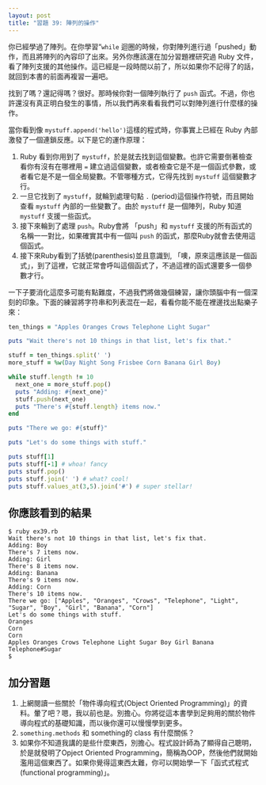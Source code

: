 ```yaml
---
layout: post
title: "習題 39: 陣列的操作"
---
```


你已經學過了陣列。在你學習“`while` 迴圈的時候，你對陣列進行過「pushed」動作，而且將陣列的內容印了出來。另外你應該還在加分習題裡研究過 Ruby 文件，看了陣列支援的其他操作。這已經是一段時間以前了，所以如果你不記得了的話，就回到本書的前面再複習一遍吧。

找到了嗎？還記得嗎？很好。那時候你對一個陣列執行了 ``push`` 函式。不過，你也許還沒有真正明白發生的事情，所以我們再來看看我們可以對陣列進行什麼樣的操作。

當你看到像 `mystuff.append('hello')`這樣的程式時，你事實上已經在 Ruby 內部激發了一個連鎖反應。以下是它的運作原理：

1. Ruby 看到你用到了 `mystuff`，於是就去找到這個變數。也許它需要倒著檢查看你有沒有在哪裡用 `=` 建立過這個變數，或者檢查它是不是一個函式參數，或者看它是不是一個全局變數。不管哪種方式，它得先找到 `mystuff` 這個變數才行。
2. 一旦它找到了 `mystuff`，就輪到處理句點 `.` (period)這個操作符號，而且開始查看 `mystuff` 內部的一些變數了。由於 `mystuff` 是一個陣列，Ruby 知道 `mystuff` 支援一些函式。
3. 接下來輪到了處理 `push`。Ruby會將 「push」和 `mystuff` 支援的所有函式的名稱一一對比，如果確實其中有一個叫 `push` 的函式，那麼Ruby就會去使用這個函式。
4. 接下來Ruby看到了括號(parenthesis)並且意識到, 「噢，原來這應該是一個函式」，到了這裡，它就正常會呼叫這個函式了，不過這裡的函式還要多一個參數才行。

一下子要消化這麼多可能有點難度，不過我們將做幾個練習，讓你頭腦中有一個深刻的印象。下面的練習將字符串和列表混在一起，看看你能不能在裡邊找出點樂子來：

```ruby
ten_things = "Apples Oranges Crows Telephone Light Sugar"

puts "Wait there's not 10 things in that list, let's fix that."

stuff = ten_things.split(' ')
more_stuff = %w(Day Night Song Frisbee Corn Banana Girl Boy)

while stuff.length != 10
  next_one = more_stuff.pop()
  puts "Adding: #{next_one}"
  stuff.push(next_one)
  puts "There's #{stuff.length} items now."
end

puts "There we go: #{stuff}"

puts "Let's do some things with stuff."

puts stuff[1]
puts stuff[-1] # whoa! fancy
puts stuff.pop()
puts stuff.join(' ') # what? cool!
puts stuff.values_at(3,5).join('#') # super stellar!
```

## 你應該看到的結果

    $ ruby ex39.rb 
    Wait there's not 10 things in that list, let's fix that.
    Adding: Boy
    There's 7 items now.
    Adding: Girl
    There's 8 items now.
    Adding: Banana
    There's 9 items now.
    Adding: Corn
    There's 10 items now.
    There we go: ["Apples", "Oranges", "Crows", "Telephone", "Light", "Sugar", "Boy", "Girl", "Banana", "Corn"]
    Let's do some things with stuff.
    Oranges
    Corn
    Corn
    Apples Oranges Crows Telephone Light Sugar Boy Girl Banana
    Telephone#Sugar
    $

## 加分習題

1. 上網閱讀一些關於「物件導向程式(Object Oriented Programming)」的資料。暈了吧？嗯，我以前也是。別擔心。你將從這本書學到足夠用的關於物件導向程式的基礎知識，而以後你還可以慢慢學到更多。
3. `something.methods` 和 something的 class 有什麼關係？
3. 如果你不知道我講的是些什麼東西，別擔心。程式設計師為了顯得自己聰明，於是就發明了Opject Oriented Programming，簡稱為OOP，然後他們就開始濫用這個東西了。如果你覺得這東西太難，你可以開始學一下「函式式程式(functional programming)」。


